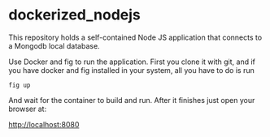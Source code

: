 # dockerized_nodejs
This repository holds a self-contained Node JS application that connects to a Mongodb local database.

Use Docker and fig to run the application. First you clone it with git, and if you have docker and fig installed in your system, all you have to do is run

```fig up```
  
And wait for the container to build and run. After it finishes just open your browser at:

[http://localhost:8080](http://localhost:8080)
